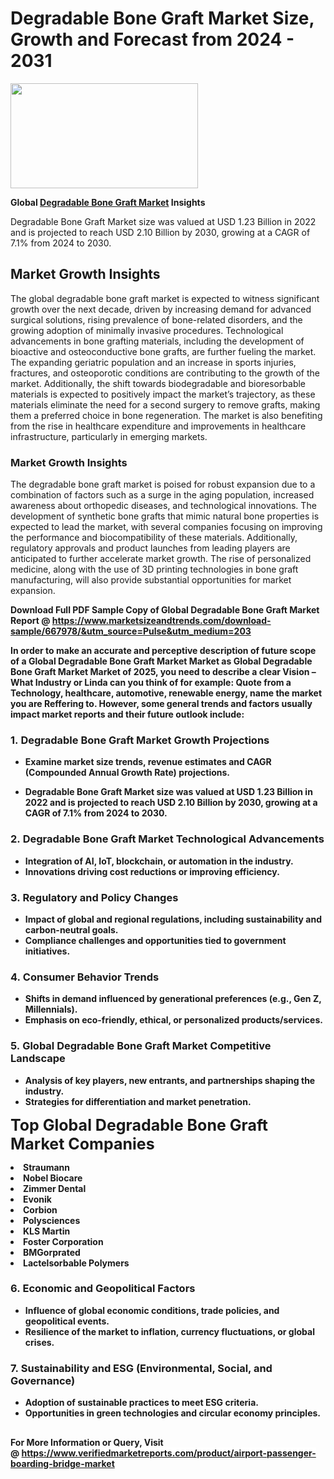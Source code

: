 <H1>Degradable Bone Graft Market Size, Growth and Forecast from 2024 - 2031</H1><img class="aligncenter size-medium wp-image-584254" src="https://thirdeyenews.in/wp-content/uploads/2024/09/Global-Market-Research-300x168.jpeg" alt="" width="300" height="168" /><p><strong>Global&nbsp;<a href="https://www.marketsizeandtrends.com/download-sample/667978/&amp;utm_source=Pulse&amp;utm_medium=203">Degradable Bone Graft Market</a> Insights</strong></p><p>Degradable Bone Graft Market size was valued at USD 1.23 Billion in 2022 and is projected to reach USD 2.10 Billion by 2030, growing at a CAGR of 7.1% from 2024 to 2030.</p><p><h2>Market Growth Insights</h2> <p>The global degradable bone graft market is expected to witness significant growth over the next decade, driven by increasing demand for advanced surgical solutions, rising prevalence of bone-related disorders, and the growing adoption of minimally invasive procedures. Technological advancements in bone grafting materials, including the development of bioactive and osteoconductive bone grafts, are further fueling the market. The expanding geriatric population and an increase in sports injuries, fractures, and osteoporotic conditions are contributing to the growth of the market. Additionally, the shift towards biodegradable and bioresorbable materials is expected to positively impact the market’s trajectory, as these materials eliminate the need for a second surgery to remove grafts, making them a preferred choice in bone regeneration. The market is also benefiting from the rise in healthcare expenditure and improvements in healthcare infrastructure, particularly in emerging markets.</p> <p><strong></strong></p> <h3>Market Growth Insights</h3> <p>The degradable bone graft market is poised for robust expansion due to a combination of factors such as a surge in the aging population, increased awareness about orthopedic diseases, and technological innovations. The development of synthetic bone grafts that mimic natural bone properties is expected to lead the market, with several companies focusing on improving the performance and biocompatibility of these materials. Additionally, regulatory approvals and product launches from leading players are anticipated to further accelerate market growth. The rise of personalized medicine, along with the use of 3D printing technologies in bone graft manufacturing, will also provide substantial opportunities for market expansion.</p> <p><strong></p><p><span class=""><strong>Download Full PDF Sample Copy of Global Degradable Bone Graft Market Report</strong> @ <a href="https://www.marketsizeandtrends.com/download-sample/667978/&amp;utm_source=Pulse&amp;utm_medium=203" target="_blank">https://www.marketsizeandtrends.com/download-sample/667978/&amp;utm_source=Pulse&amp;utm_medium=203</a></span></p><p>In order to make an accurate and perceptive description of future scope of a Global&nbsp;Degradable Bone Graft Market Market as Global&nbsp;Degradable Bone Graft Market Market of 2025, you need to describe a clear Vision &ndash; What Industry or Linda can you think of for example: Quote from a Technology, healthcare, automotive, renewable energy, name the market you are Reffering to. However, some general trends and factors usually impact market reports and their future outlook include:</p><h3>1.&nbsp;<strong>Degradable Bone Graft Market Growth Projections</strong></h3><ul><li>Examine market size trends, revenue estimates and CAGR (Compounded Annual Growth Rate) projections.</li><li><p>Degradable Bone Graft Market size was valued at USD 1.23 Billion in 2022 and is projected to reach USD 2.10 Billion by 2030, growing at a CAGR of 7.1% from 2024 to 2030.</p></li></ul><h3>2.&nbsp;<strong>Degradable Bone Graft Market Technological Advancements</strong></h3><ul><li>Integration of AI, IoT, blockchain, or automation in the industry.</li><li>Innovations driving cost reductions or improving efficiency.</li></ul><h3>3.&nbsp;<strong>Regulatory and Policy Changes</strong></h3><ul><li>Impact of global and regional regulations, including sustainability and carbon-neutral goals.</li><li>Compliance challenges and opportunities tied to government initiatives.</li></ul><h3>4.&nbsp;<strong>Consumer Behavior Trends</strong></h3><ul><li>Shifts in demand influenced by generational preferences (e.g., Gen Z, Millennials).</li><li>Emphasis on eco-friendly, ethical, or personalized products/services.</li></ul><h3>5.&nbsp;<strong>Global Degradable Bone Graft Market Competitive Landscape</strong></h3><ul><li>Analysis of key players, new entrants, and partnerships shaping the industry.</li><li>Strategies for differentiation and market penetration.</li></ul><p data-pm-slice="1 1 []"><span style="color: inherit; font-family: inherit; font-size: 25px;">Top Global Degradable Bone Graft Market Companies</span></p><div class="" data-test-id=""><p><li>Straumann</li><li> Nobel Biocare</li><li> Zimmer Dental</li><li> Evonik</li><li> Corbion</li><li> Polysciences</li><li> KLS Martin</li><li> Foster Corporation</li><li> BMGorprated</li><li> Lactelsorbable Polymers</li></p></div><h3>6.&nbsp;<strong>Economic and Geopolitical Factors</strong></h3><ul><li>Influence of global economic conditions, trade policies, and geopolitical events.</li><li>Resilience of the market to inflation, currency fluctuations, or global crises.</li></ul><h3>7.&nbsp;<strong>Sustainability and ESG (Environmental, Social, and Governance)</strong></h3><ul><li>Adoption of sustainable practices to meet ESG criteria.</li><li>Opportunities in green technologies and circular economy principles.</li></ul><h2><strong style="font-size: 14px;">For More Information or Query, Visit @&nbsp;</strong><a style="background-color: #ffffff; font-size: 14px;" href="https://www.marketsizeandtrends.com/report/degradable-bone-graft-market/" target="_blank">https://www.verifiedmarketreports.com/product/airport-passenger-boarding-bridge-market</a></h2>
